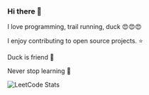### Hi there 👋

I love programming, trail running, duck 😍😍😍

I enjoy contributing to open source projects. ⭐

Duck is friend 🦆

Never stop learning 🥰

![LeetCode Stats](https://leetcard.jacoblin.cool/weitheshinobi?theme=dark&font=Exo%202&ext=contest)
